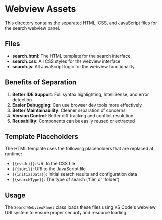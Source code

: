 # Webview Assets

This directory contains the separated HTML, CSS, and JavaScript files for the search webview panel.

## Files

- **search.html**: The HTML template for the search interface
- **search.css**: All CSS styles for the webview interface
- **search.js**: All JavaScript logic for the webview functionality

## Benefits of Separation

1. **Better IDE Support**: Full syntax highlighting, IntelliSense, and error detection
2. **Easier Debugging**: Can use browser dev tools more effectively
3. **Better Maintainability**: Cleaner separation of concerns
4. **Version Control**: Better diff tracking and conflict resolution
5. **Reusability**: Components can be easily reused or extracted

## Template Placeholders

The HTML template uses the following placeholders that are replaced at runtime:

- `{{cssUri}}`: URI to the CSS file
- `{{jsUri}}`: URI to the JavaScript file  
- `{{initialData}}`: Initial search results and configuration data
- `{{searchType}}`: The type of search ('file' or 'folder')

## Usage

The `SearchWebviewPanel` class loads these files using VS Code's webview URI system to ensure proper security and resource loading.
